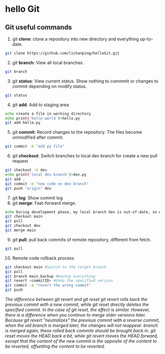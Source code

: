 # hello Git
## Git useful commands
1. git **clone**: clone a repository into new directory and everything up-to-date.
```bash
git clone https://github.com/lichanping/helloGit.git
```
2. git **branch**: View all local branches.
```bash
git branch
```
3. git **status**: View current status. Show nothing to commmit or changes to commit depending on modify status.
```bash
git status
```
4. git **add**: Add to staging area
```bash
echo create a file in working directory
echo print('hello world')>hello.py
git add hello.py
```
5. git **commit**: Record changes to the repository. The files become unmodified after commit.
```bash
git commit -m "add py file"
```
6. git **checkout**: Switch branches to local dev branch for create a new pull request
```bash
git checkout -b dev
echo print('local dev branch')>dev.py
git add .
git commit -m "new code on dev branch"
git push "origin" dev 
```
7. git **log**: Show commit log
8. git **merge**: Fast-forward merge.
```bash
echo During development phase, my local branch dev is out-of-date, so need to merge latest code from main branch.
git checkout main
git pull
git checkout dev
git merge main
```
9. git **pull**: pull back commits of remote repository, different from fetch.
```bash
git pull
```
10. Remote code rollback process
```bash
git checkout main #Switch to the target branch
git pull
git branch main_backup #backup everything
git revert <commitID> #Undo the specified version
git commit -m "revert the wrong commit"
git push
```
*The difference between git revert and git reset
git revert rolls back the previous commit with a new commit, while git reset directly deletes the specified commit.
In the case of git reset, the effect is similar. However, there is a difference when you continue to merge older versions later. Because git revert "neutralizes" the previous commit with a reverse commit, when the old branch is merged later, the changes will not reappear. branch is merged again, these rolled back commits should be brought back in.
git reset moves the HEAD back a bit, while git revert moves the HEAD forward, except that the content of the new commit is the opposite of the content to be reverted, offsetting the content to be reverted.*


